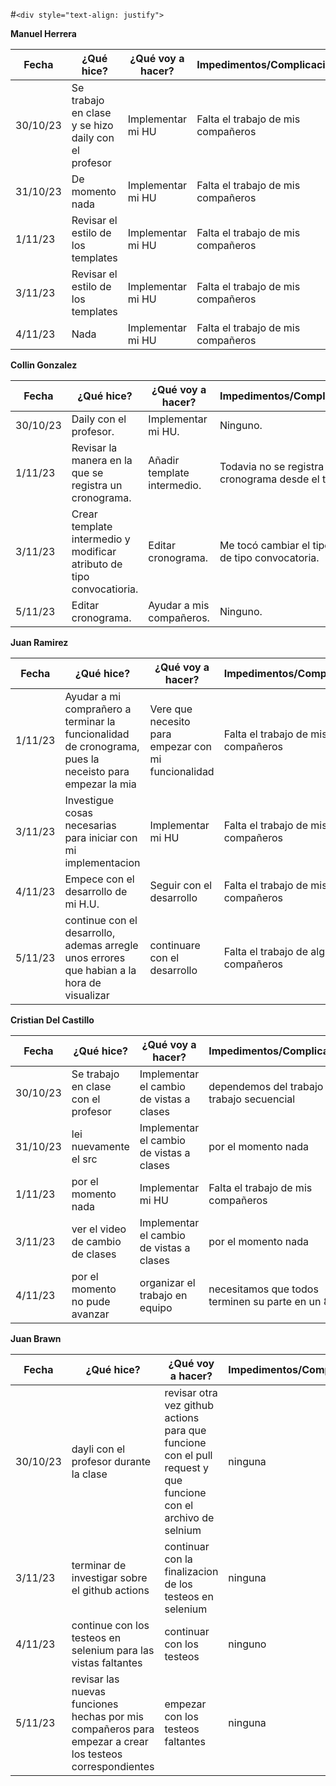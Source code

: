 #`<div style="text-align: justify">`

**Manuel Herrera**

| Fecha | ¿Qué hice? | ¿Qué voy a hacer? | Impedimentos/Complicaciones |
| ----- | ------------ | ------------------- | --------------------------- |
|30/10/23| Se trabajo en clase y se hizo daily con el profesor | Implementar mi HU | Falta el trabajo de mis compañeros |
|31/10/23| De momento nada | Implementar mi HU | Falta el trabajo de mis compañeros |
|1/11/23| Revisar el estilo de los templates | Implementar mi HU | Falta el trabajo de mis compañeros |
|3/11/23| Revisar el estilo de los templates | Implementar mi HU | Falta el trabajo de mis compañeros |
|4/11/23| Nada | Implementar mi HU | Falta el trabajo de mis compañeros |



**Collin Gonzalez**

| Fecha | ¿Qué hice? | ¿Qué voy a hacer? | Impedimentos/Complicaciones |
| ----- | ------------ | ------------------- | --------------------------- |
|30/10/23| Daily con el profesor. | Implementar mi HU. | Ninguno. |
|1/11/23| Revisar la manera en la que se registra un cronograma. | Añadir template intermedio. | Todavia no se registra un cronograma desde el template. |
|3/11/23| Crear template intermedio y modificar atributo de tipo convocatioria. | Editar cronograma. | Me tocó cambiar el tipo de dato de tipo convocatoria. |
|5/11/23| Editar cronograma. | Ayudar a mis compañeros. | Ninguno. |


**Juan Ramirez**

| Fecha | ¿Qué hice? | ¿Qué voy a hacer? | Impedimentos/Complicaciones |
| ----- | ------------ | ------------------- | --------------------------- |
|1/11/23| Ayudar a mi comprañero a terminar la funcionalidad de cronograma, pues la neceisto para empezar la mia| Vere que necesito para empezar con mi funcionalidad | Falta el trabajo de mis compañeros |
|3/11/23| Investigue cosas necesarias para iniciar con mi implementacion | Implementar mi HU | Falta el trabajo de mis compañeros |
|4/11/23| Empece con el desarrollo de mi H.U. | Seguir con el desarrollo | Falta el trabajo de mis compañeros |
|5/11/23| continue con el desarrollo, ademas arregle unos errores que habian a la hora de visualizar | continuare con el desarrollo | Falta el trabajo de algunos compañeros |

**Cristian Del Castillo**

| Fecha | ¿Qué hice? | ¿Qué voy a hacer? | Impedimentos/Complicaciones |
| ----- | ------------ | ------------------- | --------------------------- |
|30/10/23| Se trabajo en clase con el profesor | Implementar el cambio de vistas a clases | dependemos del trabajo del trabajo secuencial |
|31/10/23| lei nuevamente el src | Implementar el cambio de vistas a clases | por el momento nada |
|1/11/23| por el momento nada | Implementar mi HU | Falta el trabajo de mis compañeros |
|3/11/23| ver el video de cambio de clases | Implementar el cambio de vistas a clases | por el momento nada |
|4/11/23| por el momento no pude avanzar | organizar el trabajo en equipo| necesitamos que todos terminen su parte en un 80% |



**Juan Brawn**

| Fecha | ¿Qué hice? | ¿Qué voy a hacer? | Impedimentos/Complicaciones |
| ----- | ------------ | ------------------- | --------------------------- |
|30/10/23|dayli con el profesor durante la clase|revisar otra vez github actions para que funcione con el pull request y que funcione con el archivo de selnium|ninguna|
|3/11/23|terminar de investigar sobre el github actions|continuar con la finalizacion de los testeos en selenium|ninguna|
|4/11/23|continue con los testeos en selenium para las vistas faltantes|continuar con los testeos|ninguno|
|5/11/23|revisar las nuevas funciones hechas por mis compañeros para empezar a crear los testeos correspondientes|empezar con los testeos faltantes|ninguna|



<div/>
